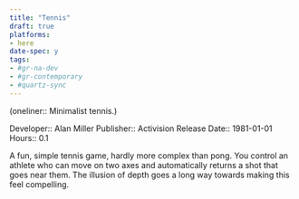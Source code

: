 ```yaml
---
title: "Tennis"
draft: true
platforms:
- here
date-spec: y
tags:
- #gr-na-dev 
- #gr-contemporary 
- #quartz-sync
---
```


(oneliner:: Minimalist tennis.)

Developer:: Alan Miller
Publisher:: Activision
Release Date:: 1981-01-01
Hours:: 0.1

A fun, simple tennis game, hardly more complex than pong. You control an athlete who can move on two axes and automatically returns a shot that goes near them. The illusion of depth goes a long way towards making this feel compelling.